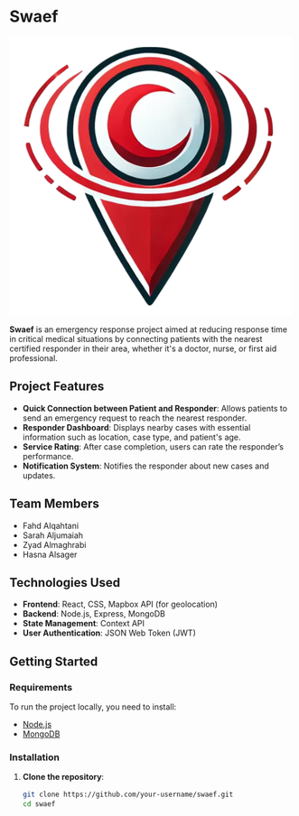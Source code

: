 # Swaef

![Swaef Logo](frontend/src/assets/logo.png)

**Swaef** is an emergency response project aimed at reducing response time in critical medical situations by connecting patients with the nearest certified responder in their area, whether it's a doctor, nurse, or first aid professional.

## Project Features

- **Quick Connection between Patient and Responder**: Allows patients to send an emergency request to reach the nearest responder.
- **Responder Dashboard**: Displays nearby cases with essential information such as location, case type, and patient's age.
- **Service Rating**: After case completion, users can rate the responder’s performance.
- **Notification System**: Notifies the responder about new cases and updates.

## Team Members

- Fahd Alqahtani
- Sarah Aljumaiah
- Zyad Almaghrabi
- Hasna Alsager

## Technologies Used

- **Frontend**: React, CSS, Mapbox API (for geolocation)
- **Backend**: Node.js, Express, MongoDB
- **State Management**: Context API
- **User Authentication**: JSON Web Token (JWT)

## Getting Started

### Requirements

To run the project locally, you need to install:

- [Node.js](https://nodejs.org/)
- [MongoDB](https://www.mongodb.com/)

### Installation

1. **Clone the repository**:
   ```bash
   git clone https://github.com/your-username/swaef.git
   cd swaef
